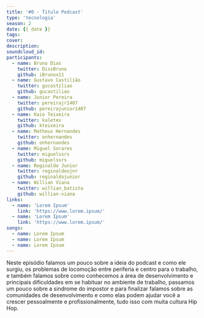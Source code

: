 ```yaml
---
title: '#0 - Titulo Podcast'
type: 'tecnologia'
season: 2
date: {{ date }}
tags:
cover: 
description: 
soundcloud_id: 
participants:
  - name: Bruno Dias
    twitter: DissBruno
    github: iBrunox11
  - name: Gustavo Castilião
    twitter: gucastiliao
    github: gucastiliao
  - name: Junior Pereira
    twitter: pereirajr1407
    github: pereirajunior1407
  - name: Kaio Teixeira
    twitter: kaletex
    github: kteixeira
  - name: Matheus Hernandes
    twitter: onhernandes
    github: onhernandes
  - name: Miguel Sorares
    twitter: miguelssrs
    github: miguelssrs
  - name: Reginaldo Junior
    twitter: reginaldoojnr
    github: reginaldojunior
  - name: Willian Viana
    twitter: willian_batista
    github: willian-viana
links:
  - name: 'Lorem Ipsum'
    link: 'https://www.lorem.ipsum/'
  - name: 'Lorem Ipsum'
    link: 'https://www.lorem.ipsum/'
songs:
  - name: Lorem Ipsum
  - name: Lorem Ipsum
  - name: Lorem Ipsum
---
```


Neste episódio falamos um pouco sobre a ideia do podcast e como ele surgiu, os problemas de locomoção entre periferia e centro para o trabalho, e também falamos sobre como conhecemos a área de desenvolvimento e principais dificuldades em se habituar no ambiente de trabalho, passamos um pouco sobre a sindrome do impostor e para finalizar falamos sobre as comunidades de desenvolvimento e como elas podem ajudar você a crescer pessoalmente e profissionalmente, tudo isso com muita cultura Hip Hop.
